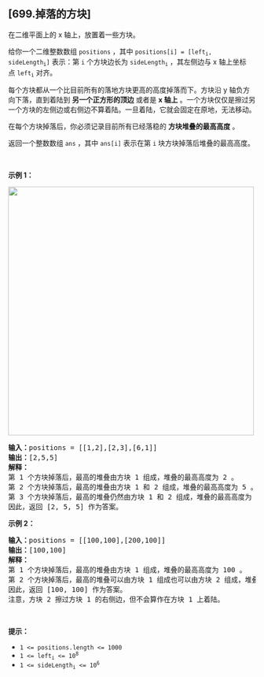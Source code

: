 ## [699.掉落的方块]
<p>在二维平面上的 x 轴上，放置着一些方块。</p>

<p>给你一个二维整数数组 <code>positions</code> ，其中 <code>positions[i] = [left<sub>i</sub>, sideLength<sub>i</sub>]</code> 表示：第 <code>i</code> 个方块边长为 <code>sideLength<sub>i</sub></code> ，其左侧边与 x 轴上坐标点&nbsp;<code>left<sub>i</sub></code> 对齐。</p>

<p>每个方块都从一个比目前所有的落地方块更高的高度掉落而下。方块沿 y 轴负方向下落，直到着陆到 <strong>另一个正方形的顶边</strong> 或者是 <strong>x 轴上</strong> 。一个方块仅仅是擦过另一个方块的左侧边或右侧边不算着陆。一旦着陆，它就会固定在原地，无法移动。</p>

<p>在每个方块掉落后，你必须记录目前所有已经落稳的 <strong>方块堆叠的最高高度</strong> 。</p>

<p>返回一个整数数组 <code>ans</code> ，其中 <code>ans[i]</code> 表示在第 <code>i</code> 块方块掉落后堆叠的最高高度。</p>

<p>&nbsp;</p>

<p><strong>示例 1：</strong></p>
<img alt="" src="https://assets.leetcode.com/uploads/2021/04/28/fallingsq1-plane.jpg" style="width: 500px; height: 505px;" />
<pre>
<strong>输入：</strong>positions = [[1,2],[2,3],[6,1]]
<strong>输出：</strong>[2,5,5]
<strong>解释：</strong>
第 1 个方块掉落后，最高的堆叠由方块 1 组成，堆叠的最高高度为 2 。
第 2 个方块掉落后，最高的堆叠由方块 1 和 2 组成，堆叠的最高高度为 5 。
第 3 个方块掉落后，最高的堆叠仍然由方块 1 和 2 组成，堆叠的最高高度为 5 。
因此，返回 [2, 5, 5] 作为答案。
</pre>

<p><strong>示例 2：</strong></p>

<pre>
<strong>输入：</strong>positions = [[100,100],[200,100]]
<strong>输出：</strong>[100,100]
<strong>解释：</strong>
第 1 个方块掉落后，最高的堆叠由方块 1 组成，堆叠的最高高度为 100 。
第 2 个方块掉落后，最高的堆叠可以由方块 1 组成也可以由方块 2 组成，堆叠的最高高度为 100 。
因此，返回 [100, 100] 作为答案。
注意，方块 2 擦过方块 1 的右侧边，但不会算作在方块 1 上着陆。
</pre>

<p>&nbsp;</p>

<p><strong>提示：</strong></p>

<ul>
	<li><code>1 &lt;= positions.length &lt;= 1000</code></li>
	<li><code>1 &lt;= left<sub>i</sub> &lt;= 10<sup>8</sup></code></li>
	<li><code>1 &lt;= sideLength<sub>i</sub> &lt;= 10<sup>6</sup></code></li>
</ul>
